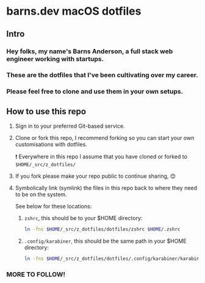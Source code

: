 # barns.dev macOS dotfiles

## Intro

### Hey folks, my name's Barns Anderson, a full stack web engineer working with startups.

### These are the dotfiles that I've been cultivating over my career.

### Please feel free to clone and use them in your own setups.

## How to use this repo

1. Sign in to your preferred Git-based service.
2. Clone or fork this repo, I recommend forking so you can start your own customisations with dotfiles.

    ❗️ Everywhere in this repo I assume that you have cloned or forked to `$HOME/_src/z_dotfiles/`

3. If you fork please make your repo public to continue sharing, 😊
4. Symbolically link (symlink) the files in this repo back to where they need to be on the system.

    See below for these locations:

    1. `zshrc`, this should be to your $HOME directory:

        ```sh
        ln -fns $HOME/_src/z_dotfiles/dotfiles/zshrc $HOME/.zshrc
        ```

    2. `.config/karabiner`, this should be the same path in your $HOME directory:

        ```sh
        ln -fns $HOME/_src/z_dotfiles/dotfiles/.config/karabiner/karabiner.json $HOME/.config/karabiner/karabiner.json
        ```

### MORE TO FOLLOW!
